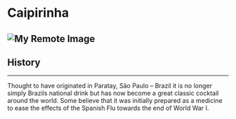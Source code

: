 # **Caipirinha**
![My Remote Image](https://i.pinimg.com/736x/d3/8b/66/d38b669f05352c60c2f3acd5c4087e0b.jpg)
---
## **History**
---

Thought to have originated in Paratay, São Paulo – Brazil it is no longer simply Brazils national drink but has now become a great classic cocktail around the world. Some believe that it was initially prepared as a medicine to ease the effects of the Spanish Flu towards the end of World War I.
